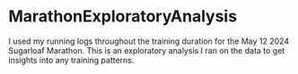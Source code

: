 # MarathonExploratoryAnalysis
I used my running logs throughout the training duration for the May 12 2024 Sugarloaf Marathon. This is an exploratory analysis I ran on the data to get insights into any training patterns.
